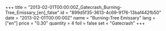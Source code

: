 +++
title = "2013-02-01T00:00:00Z_Gatecrash_Burning-Tree_Emissary_[en]_false"
id = "899d5f35-3613-4c69-9176-13baf442fb50"
date = "2013-02-01T00:00:00Z"
name = "Burning-Tree Emissary"
lang = ["en"]
price = "0.30"
quantity = 4
foil = false
set = "Gatecrash"
+++
